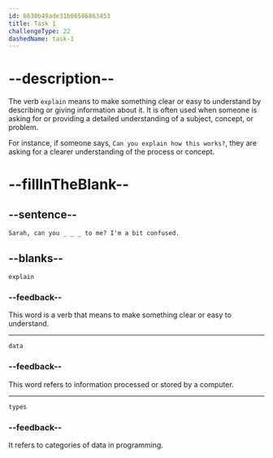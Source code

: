 ```yaml
---
id: 6630b49ade31b06586863453
title: Task 1
challengeType: 22
dashedName: task-1
---
```


<!--
AUDIO REFERENCE: 
Jake: Sarah, can you explain data types to me? I'm a bit confused.
-->

# --description--

The verb `explain` means to make something clear or easy to understand by describing or giving information about it. It is often used when someone is asking for or providing a detailed understanding of a subject, concept, or problem.

For instance, if someone says, `Can you explain how this works?`, they are asking for a clearer understanding of the process or concept.

# --fillInTheBlank--

## --sentence--

`Sarah, can you _ _ _ to me? I'm a bit confused.`

## --blanks--

`explain`

### --feedback--

This word is a verb that means to make something clear or easy to understand.

---

`data`

### --feedback--

This word refers to information processed or stored by a computer.

---

`types`

### --feedback--

It refers to categories of data in programming.
